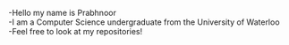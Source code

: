 -Hello my name is Prabhnoor<br /> -I am a Computer Science undergraduate from the University of Waterloo <br /> -Feel free to look at my repositories!
